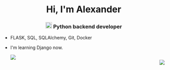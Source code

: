 <h1 align="center">Hi, I'm Alexander</h1>
<h3 align="center"><img src="https://s3.dualstack.us-east-2.amazonaws.com/pythondotorg-assets/media/files/python-logo-only.svg" height="20"/> Python backend developer</h3>

- FLASK, SQL, SQLAlchemy, Git, Docker
- I'm learning Django now.

  <img src="https://www.codewars.com/users/Giriraj_das/badges/micro"><br>
  <img src="https://komarev.com/ghpvc/?username=Giriraj-das" align="right">

<!---
Giriraj-das/Giriraj-das is a ✨ special ✨ repository because its `README.md` (this file) appears on your GitHub profile.
You can click the Preview link to take a look at your changes.
--->
